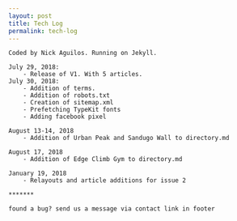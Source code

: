 ```yaml
---
layout: post
title: Tech Log
permalink: tech-log
---
```


	Coded by Nick Aguilos. Running on Jekyll.

	July 29, 2018: 
		- Release of V1. With 5 articles. 
	July 30, 2018: 
		- Addition of terms.
		- Addition of robots.txt
		- Creation of sitemap.xml
		- Prefetching TypeKit fonts 
		- Adding facebook pixel

	August 13-14, 2018
		- Addition of Urban Peak and Sandugo Wall to directory.md

	August 17, 2018
		- Addition of Edge Climb Gym to directory.md

	January 19, 2018
		- Relayouts and article additions for issue 2

	*******

	found a bug? send us a message via contact link in footer

